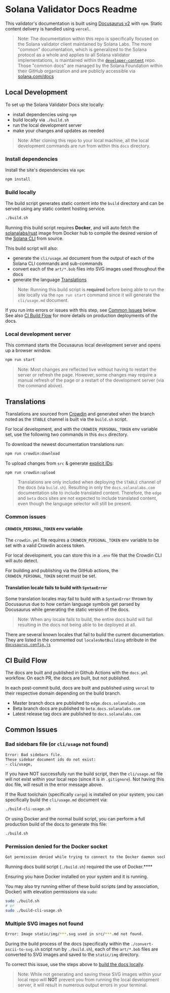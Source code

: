 # Solana Validator Docs Readme

This validator's documentation is built using [Docusaurus v2](https://v2.docusaurus.io/) with `npm`.
Static content delivery is handled using `vercel`.

> Note: The documentation within this repo is specifically focused on the
> Solana validator client maintained by Solana Labs. The more "common"
> documentation, which is generalized to the Solana protocol as a whole and applies
> to all Solana validator implementations, is maintained within the
> [`developer-content`](https://github.com/solana-foundation/developer-content/)
> repo. Those "common docs" are managed by the Solana Foundation within their
> GitHub organization and are publicly accessible via
> [solana.com/docs](https://solana.com/docs)

## Local Development

To set up the Solana Validator Docs site locally:

- install dependencies using `npm`
- build locally via `./build.sh`
- run the local development server
- make your changes and updates as needed

> Note: After cloning this repo to your local machine, all the local development commands are run from within this `docs` directory.

### Install dependencies

Install the site's dependencies via `npm`:

```bash
npm install
```

### Build locally

The build script generates static content into the `build` directory and can be served using any static content hosting service.

```bash
./build.sh
```

Running this build script requires **Docker**, and will auto fetch the [solanalabs/rust](https://hub.docker.com/r/solanalabs/rust) image from Docker hub to compile the desired version of the [Solana CLI](https://docs.solanalabs.com/cli) from source.

This build script will also:

- generate the `cli/usage.md` document from the output of each of the Solana CLI commands and sub-commands
- convert each of the `art/*.bob` files into SVG images used throughout the docs
- generate the language [Translations](#translations)

> Note: Running this build script is **required** before being able to run the site locally via the `npm run start` command since it will generate the `cli/usage.md` document.

If you run into errors or issues with this step, see [Common Issues](#common-issues) below. See also [CI Build Flow](#ci-build-flow) for more details on production deployments of the docs.

### Local development server

This command starts the Docusaurus local development server and opens up a browser window.

```bash
npm run start
```

> Note: Most changes are reflected live without having to restart the server or refresh the page. However, some changes may require a manual refresh of the page or a restart of the development server (via the command above).

## Translations

Translations are sourced from [Crowdin](https://docusaurus.io/docs/i18n/crowdin)
and generated when the branch noted as the `STABLE` channel is built via the
`build.sh` script.

For local development, and with the `CROWDIN_PERSONAL_TOKEN` env variable set,
use the following two commands in this `docs` directory.

To download the newest documentation translations run:

```sh
npm run crowdin:download
```

To upload changes from `src` & generate
[explicit IDs](https://docusaurus.io/docs/markdown-features/headings#explicit-ids):

```shell
npm run crowdin:upload
```

> Translations are only included when deploying the `STABLE` channel of the docs
> (via `build.sh`). Resulting in only the `docs.solanalabs.com` documentation
> site to include translated content. Therefore, the `edge` and `beta` docs
> sites are not expected to include translated content, even though the language
> selector will still be present.

### Common issues

#### `CROWDIN_PERSONAL_TOKEN` env variable

The `crowdin.yml` file requires a `CROWDIN_PERSONAL_TOKEN` env variable to be
set with a valid Crowdin access token.

For local development, you can store this in a `.env` file that the Crowdin CLI
will auto detect.

For building and publishing via the GitHub actions, the `CROWDIN_PERSONAL_TOKEN`
secret must be set.

#### Translation locale fails to build with `SyntaxError`

Some translation locales may fail to build with a `SyntaxError` thrown by
Docusaurus due to how certain language symbols get parsed by Docusaurus while
generating the static version of the docs.

> Note: When any locale fails to build, the entire docs build will fail
> resulting in the docs not being able to be deployed at all.

There are several known locales that fail to build the current documentation.
They are listed in the commented out `localesNotBuilding` attribute in the
[`docusaurus.config.js`](https://github.com/solana-labs/solana/blob/master/docs/docusaurus.config.js)

## CI Build Flow

The docs are built and published in Github Actions with the `docs.yml` workflow. On each PR, the docs are built, but not published.

In each post-commit build, docs are built and published using `vercel` to their respective domain depending on the build branch.

- Master branch docs are published to `edge.docs.solanalabs.com`
- Beta branch docs are published to `beta.docs.solanalabs.com`
- Latest release tag docs are published to `docs.solanalabs.com`

## Common Issues

### Bad sidebars file (or `cli/usage` not found)

```bash
Error: Bad sidebars file.
These sidebar document ids do not exist:
- cli/usage,
```

If you have NOT successfully run the build script, then the `cli/usage.md` file will not exist within your local repo (since it is in `.gitignore`). Not having this doc file, will result in the error message above.

If the Rust toolchain (specifically `cargo`) is installed on your system, you can specifically build the `cli/usage.md` document via:

```bash
./build-cli-usage.sh
```

Or using Docker and the normal build script, you can perform a full production build of the docs to generate this file:

```bash
./build.sh
```

### Permission denied for the Docker socket

```bash
Got permission denied while trying to connect to the Docker daemon socket at unix:///var/run/docker.sock: Post
```

Running docs build script (`./build.sh`) required the use of Docker.\*\*\*\*

Ensuring you have Docker installed on your system and it is running.

You may also try running either of these build scripts (and by association, Docker) with elevation permissions via `sudo`:

```bash
sudo ./build.sh
# or
sudo ./build-cli-usage.sh
```

### Multiple SVG images not found

```bash
Error: Image static/img/***.svg used in src/***.md not found.
```

During the build process of the docs (specifically within the `./convert-ascii-to-svg.sh` script run by `./build.sh`), each of the `art/*.bob` files are converted to SVG images and saved to the `static/img` directory.

To correct this issue, use the steps above to [build the docs locally](#build-locally).

> Note: While not generating and saving these SVG images within your local repo will **NOT** prevent you from running the local development server, it will result in numerous output errors in your terminal.
